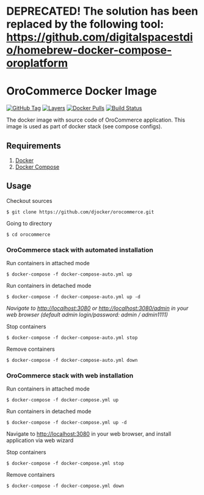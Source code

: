 # DEPRECATED! The solution has been replaced by the following tool: https://github.com/digitalspacestdio/homebrew-docker-compose-oroplatform

# OroCommerce Docker Image
[![GitHub Tag](https://img.shields.io/github/tag/djocker/orocommerce.svg)](https://hub.docker.com/r/djocker/orocommerce/tags/) 
[![Layers](https://images.microbadger.com/badges/image/djocker/orocommerce.svg)](https://microbadger.com/images/djocker/orocommerce "Get your own image badge on microbadger.com") 
[![Docker Pulls](https://img.shields.io/docker/pulls/djocker/orocommerce.svg)](https://hub.docker.com/r/djocker/orocommerce/) 
[![Build Status](https://travis-ci.org/djocker/orocommerce.svg?branch=master)](https://travis-ci.org/djocker/orocommerce)

The docker image with source code of OroCommerce application.
This image is used as part of docker stack (see compose configs).

## Requirements

1. [Docker](https://www.docker.com/)
2. [Docker Compose](http://docs.docker.com/compose)

## Usage

Checkout sources

```
$ git clone https://github.com/djocker/orocommerce.git
```

Going to directory  

```
$ cd orocommerce
```



### OroCommerce stack with automated installation

Run containers in attached mode

```
$ docker-compose -f docker-compose-auto.yml up
```

Run containers in detached mode

```
$ docker-compose -f docker-compose-auto.yml up -d
```

_Navigate to [http://localhost:3080](http://localhost:3080) or [http://localhost:3080/admin](http://localhost/admin:3080) in your web browser (default admin login/password: admin / admin1111)_

Stop containers

```
$ docker-compose -f docker-compose-auto.yml stop
```

Remove containers

```
$ docker-compose -f docker-compose-auto.yml down
```

### OroCommerce stack with web installation

Run containers in attached mode

```
$ docker-compose -f docker-compose.yml up
```

Run containers in detached mode

```
$ docker-compose -f docker-compose.yml up -d
```

Navigate to [http://localhost:3080](http://localhost:3080) in your web browser, and install application via web wizard

Stop containers

```
$ docker-compose -f docker-compose.yml stop
```

Remove containers

```
$ docker-compose -f docker-compose.yml down
```
